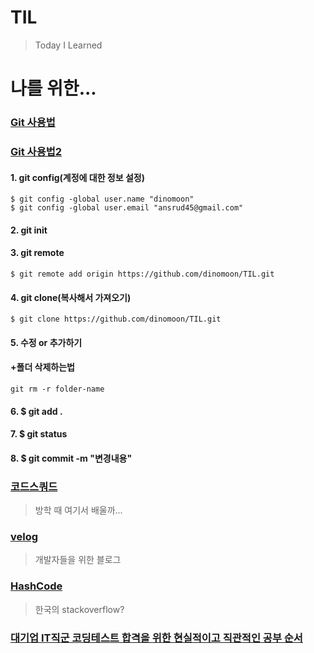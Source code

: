 ﻿# TIL
>Today I Learned

# 나를 위한...

### [Git 사용법](https://rogerdudler.github.io/git-guide/index.ko.html)
### [Git 사용법2](https://github.com/KennethanCeyer/tutorial-git)

#### 1. git config(계정에 대한 정보 설정)

```
$ git config -global user.name "dinomoon"
$ git config -global user.email "ansrud45@gmail.com"
```

#### 2. git init

#### 3. git remote
```
$ git remote add origin https://github.com/dinomoon/TIL.git
```

#### 4. git clone(복사해서 가져오기)
```
$ git clone https://github.com/dinomoon/TIL.git
```

#### 5. 수정 or 추가하기

#### +폴더 삭제하는법
```
git rm -r folder-name
```

#### 6. $ git add .

#### 7. $ git status

#### 8. $ git commit -m "변경내용"

### [코드스쿼드](https://codesquad.kr/)
> 방학 때 여기서 배울까...

### [velog](https://velog.io/)
> 개발자들을 위한 블로그

### [HashCode](https://hashcode.co.kr/)
> 한국의 stackoverflow?

### [대기업 IT직군 코딩테스트 합격을 위한 현실적이고 직관적인 공부 순서](https://www.youtube.com/watch?v=ukkLCl9yBvE&t=508s)
